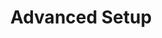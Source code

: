 ---
title: Advanced Setup
redirect_from:
 - /learn/docs/advanced-setup/
 - /learn/resources/advanced-setup/
 - /documentation/setup/platforms/
redirect_to: http://lime.software/docs/
---